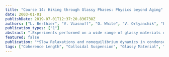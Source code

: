 ```yaml
---
title: "Course 14: Hiking through Glassy Phases: Physics beyond Aging"
date: 2003-01-01
publishDate: 2019-07-01T12:37:20.836738Z
authors: ["L. Berthier", "V. Viasnoff", "O. White", "V. Orlyanchik", "F. Krzakala"]
publication_types: ["1"]
abstract: ".Experiments performed on a wide range of glassy materials display many interesting phenomena, such as aging behavior. In recent years, a large body of experiments probed this nonequilibrium glassy dynamics through elaborate protocols, in which external parameters are shifted, or cycled in the course of the experiment. We review here these protocols, as well as experimental and numerical results. Then, we critically discuss various theoretical approaches put forward in this context. Emphasis is put more on the generality of the phenomena than on a specific system. Experiments are also suggested."
featured: false
publication: "*Slow Relaxations and nonequilibrium dynamics in condensed matter*"
tags: ["Coherence Length", "Colloidal Suspension", "Glassy Material", "Slow Relaxation", "Spin Glass"]
---
```


